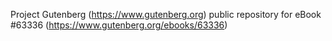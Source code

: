 Project Gutenberg (https://www.gutenberg.org) public repository for
eBook #63336 (https://www.gutenberg.org/ebooks/63336)
